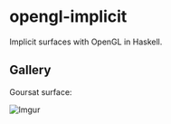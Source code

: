 # opengl-implicit

Implicit surfaces with OpenGL in Haskell.

## Gallery

Goursat surface:

![Imgur](https://i.imgur.com/u5rOXKQ.png)
